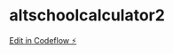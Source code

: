 # altschoolcalculator2

[Edit in Codeflow ⚡️](https://stackblitz.com/~/github.com/IkenNwa/altschoolcalculator2)